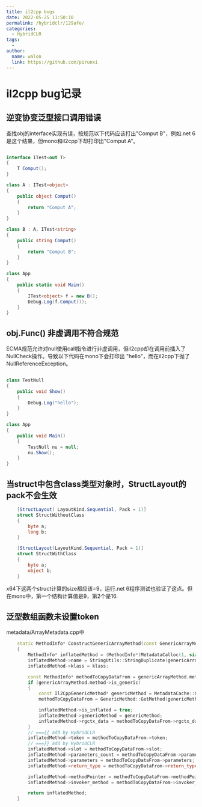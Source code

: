 ```yaml
---
title: il2cpp bugs
date: 2022-05-25 11:50:18
permalink: /hybridclr/129afe/
categories:
  - HybridCLR
tags:
  - 
author: 
  name: walon
  link: https://github.com/pirunxi
---
```

# il2cpp bug记录

## 逆变协变泛型接口调用错误

查找obj的interface实现有误，按规范以下代码应该打出"Comput B"，例如.net 6是这个结果，但mono和il2cpp下却打印出"Comput A"。

```csharp

interface ITest<out T>
{
    T Comput();
}

class A : ITest<object>
{
    public object Comput()
    {
        return "Comput A";
    }
}

class B : A, ITest<string>
{
    public string Comput()
    {
        return "Comput B";
    }
}

class App
{
    public static void Main()
    {
        ITest<object> f = new B();
        Debug.Log(f.Comput());
    }
}

```

## obj.Func() 非虚调用不符合规范

ECMA规范允许对null使用call指令进行非虚调用，但il2cpp却在调用前插入了NullCheck操作。导致以下代码在mono下会打印出 "hello"，而在il2cpp下抛了NullReferenceException。

```csharp

class TestNull
{
    public void Show()
    {
        Debug.Log("hello");
    }
}

class App
{
    public void Main()
    {
        TestNull nu = null;
        nu.Show();
    }
}

```

## 当struct中包含class类型对象时，StructLayout的pack不会生效

```csharp
    [StructLayout( LayoutKind.Sequential, Pack = 1)]
    struct StructWithoutClass
    {
        byte a;
        long b;
    }

    [StructLayout(LayoutKind.Sequential, Pack = 1)]
    struct StructWithClass
    {
        byte a;
        object b;
    }
```

x64下这两个struct计算的size都应该=9，运行.net 6程序测试也验证了这点。但在mono中，第一个结构计算值是9，第2个是16.

## 泛型数组函数未设置token

metadata/ArrayMetadata.cpp中

```cpp
    static MethodInfo* ConstructGenericArrayMethod(const GenericArrayMethod& genericArrayMethod, Il2CppClass* klass, Il2CppGenericContext* context)
    {
        MethodInfo* inflatedMethod = (MethodInfo*)MetadataCalloc(1, sizeof(MethodInfo));
        inflatedMethod->name = StringUtils::StringDuplicate(genericArrayMethod.name.c_str());
        inflatedMethod->klass = klass;

        const MethodInfo* methodToCopyDataFrom = genericArrayMethod.method;
        if (genericArrayMethod.method->is_generic)
        {
            const Il2CppGenericMethod* genericMethod = MetadataCache::GetGenericMethod(genericArrayMethod.method, context->class_inst, context->method_inst);
            methodToCopyDataFrom = GenericMethod::GetMethod(genericMethod);

            inflatedMethod->is_inflated = true;
            inflatedMethod->genericMethod = genericMethod;
            inflatedMethod->rgctx_data = methodToCopyDataFrom->rgctx_data;
        }
        // ==={{ add by HybridCLR
        inflatedMethod->token = methodToCopyDataFrom->token;
        // ===}} add by HybridCLR
        inflatedMethod->slot = methodToCopyDataFrom->slot;
        inflatedMethod->parameters_count = methodToCopyDataFrom->parameters_count;
        inflatedMethod->parameters = methodToCopyDataFrom->parameters;
        inflatedMethod->return_type = methodToCopyDataFrom->return_type;

        inflatedMethod->methodPointer = methodToCopyDataFrom->methodPointer;
        inflatedMethod->invoker_method = methodToCopyDataFrom->invoker_method;

        return inflatedMethod;
    }
```